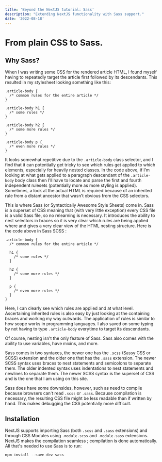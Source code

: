 ```yaml
---
title: 'Beyond the NextJS tutorial: Sass'
description: "Extending NextJS functionality with Sass support."
date: '2022-08-18'
---
```


# From plain CSS to Sass.

## Why Sass?

When I was writing some CSS for the rendered article HTML, I found myself having to repeatedly target the article first followed by its descendants. This resulted in my stylesheet looking something like this:

```
.article-body {
  /* common rules for the entire article */
}

.article-body h1 {
  /* some rules */
}

.article-body h2 {
  /* some more rules */
}

.article-body p {
  /* even more rules */
}
```

It looks somewhat repetitive due to the `.article-body` class selector, and I find that it can potentially get tricky to see which rules get applied to which elements, especially for heavily nested classes. In the code above, if I'm looking at what gets applied to a paragraph descendant of the `.article-body` body class then I'll have to locate and parse the first and fourth independent rulesets (potentially more as more styling is applied). Sometimes, a look at the actual HTML is required because of an inherited rule from a distant ancestor that wasn't obvious from the CSS selectors.

This is where Sass (or Syntactically Awesome Style Sheets) come in. Sass is a superset of CSS meaning that (with very little exception) every CSS file is a valid Sass file, so no relearning is necessary. It introduces the ability to nest selectors in braces so it is very clear which rules are being applied where and gives a very clear view of the HTML nesting structure. Here is the code above in Sass SCSS : 

```
.article-body {
  /* common rules for the entire article */

  h1 {
    /* some rules */
  }

  h2 {
    /* some more rules */
  }
  
  p {
    /* even more rules */
  }
}
```

Here, I can clearly see which rules are applied and at what level. Ascertaining inherited rules is also easy by just looking at the containing braces and working my way outwards. The application of rules is similar to how scope works in programming languages. I also saved on some typing by not having to type `.article-body` everytime to target its descendants. 

Of course, nesting isn't the only feature of Sass. Sass also comes with the ability to use variables, have mixins, and more.

Sass comes in two syntaxes, the newer one has the `.scss` (Sassy CSS or SCSS) extension and the older one that has the `.sass` extension. The newer SCSS syntax uses braces to nest statements and semicolons to separate them. The older indented syntax uses indentations to nest statements and newlines to separate them. The newer SCSS syntax is the superset of CSS and is the one that I am using on this site.

Sass does have some downsides, however, such as need to compile because browsers can't read `.scss` or `.sass`. Because compilation is necessary, the resulting CSS file might be less readable than if written by hand. This makes debugging the CSS potentially more difficult. 

## Installation 

NextJS supports importing Sass (both `.scss` and `.sass` extensions) and through CSS Modules using `.module.scss` and `.module.sass` extensions. NextJS makes the compilation seamless ; compilation is done automatically. All that's needed to use Sass is to run:

```
npm install --save-dev sass
```
